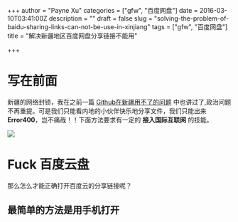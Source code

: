 +++
author = "Payne Xu"
categories = ["gfw", "百度网盘"]
date = 2016-03-10T03:41:00Z
description = ""
draft = false
slug = "solving-the-problem-of-baidu-sharing-links-can-not-be-use-in-xinjiang"
tags = ["gfw", "百度网盘"]
title = "解决新疆地区百度网盘分享链接不能用"

+++



# 写在前面

新疆的网络封锁，我在之前一篇 [Github在新疆用不了的问题](http://blog.xvping.cn/2016/03/01/github%E5%9C%A8%E6%96%B0%E7%96%86%E7%94%A8%E4%B8%8D%E4%BA%86%E7%9A%84%E9%97%AE%E9%A2%98/) 中也讲过了,政治问题不再重提。可是我们只能看内地的小伙伴快乐地分享文件，我们只能出来 **Error400**，岂不痛哉！！下面方法要求有一定的 **接入国际互联网** 的技能。

![](https://o364p1r5a.qnssl.com/blog/fuck-baidu-yunpan.jpg)

# Fuck 百度云盘

那么怎么才能正确打开百度云的分享链接呢？

<!--more-->

## 最简单的方法是用手机打开

